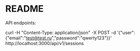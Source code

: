 # README

API endpoints:

curl -H "Content-Type: application/json" -X POST -d '{"user":{"email":"test@test.ru","password":"qwerty123"}}' http://localhost:3000/api/v1/sessions
